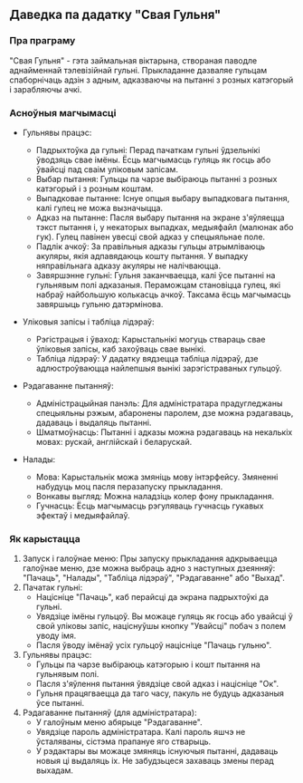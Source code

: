## Даведка па дадатку "Свая Гульня"

### Пра праграму

"Свая Гульня" - гэта займальная віктарына, створаная паводле аднайменнай тэлевізійнай гульні. Прыкладанне дазваляе гульцам спаборнічаць адзін з адным, адказваючы на пытанні з розных катэгорый і зарабляючы ачкі.

### Асноўныя магчымасці

- Гульнявы працэс:
    - Падрыхтоўка да гульні: Перад пачаткам гульні ўдзельнікі ўводзяць свае імёны. Ёсць магчымасць гуляць як госць або ўвайсці пад сваім уліковым запісам.
    - Выбар пытання: Гульцы па чарзе выбіраюць пытанні з розных катэгорый і з розным коштам.
    - Выпадковае пытанне: Існуе опцыя выбару выпадковага пытання, калі гулец не можа вызначыцца.
    - Адказ на пытанне: Пасля выбару пытання на экране з'яўляецца тэкст пытання і, у некаторых выпадках, медыяфайл (малюнак або гук). Гулец павінен увесці свой адказ у спецыяльнае поле.
    - Падлік ачкоў: За правільныя адказы гульцы атрымліваюць акуляры, якія адпавядаюць кошту пытання. У выпадку няправільнага адказу акуляры не налічваюцца.
    - Завяршэнне гульні: Гульня заканчваецца, калі ўсе пытанні на гульнявым полі адказаныя. Пераможцам становіцца гулец, які набраў найбольшую колькасць ачкоў. Таксама ёсць магчымасць завяршыць гульню датэрмінова.

- Уліковыя запісы і табліца лідэраў:
    - Рэгістрацыя і ўваход: Карыстальнікі могуць ствараць свае ўліковыя запісы, каб захоўваць свае вынікі.
    - Табліца лідэраў: У дадатку вядзецца табліца лідэраў, дзе адлюстроўваюцца найлепшыя вынікі зарэгістраваных гульцоў.

- Рэдагаванне пытанняў:
    - Адміністрацыйная панэль: Для адміністратара прадугледжаны спецыяльны рэжым, абаронены паролем, дзе можна рэдагаваць, дадаваць і выдаляць пытанні.
    - Шматмоўнасць: Пытанні і адказы можна рэдагаваць на некалькіх мовах: рускай, англійскай і беларускай.

- Налады:
    - Мова: Карыстальнік можа змяніць мову інтэрфейсу. Змяненні набудуць моц пасля перазапуску прыкладання.
    - Вонкавы выгляд: Можна наладзіць колер фону прыкладання.
    - Гучнасць: Ёсць магчымасць рэгуляваць гучнасць гукавых эфектаў і медыяфайлаў.

### Як карыстацца

1. Запуск і галоўнае меню: Пры запуску прыкладання адкрываецца галоўнае меню, дзе можна выбраць адно з наступных дзеянняў: "Пачаць", "Налады", "Табліца лідэраў", "Рэдагаванне" або "Выхад".
2. Пачатак гульні:
    - Націсніце "Пачаць", каб перайсці да экрана падрыхтоўкі да гульні.
    - Увядзіце імёны гульцоў. Вы можаце гуляць як госць або увайсці ў свой уліковы запіс, націснуўшы кнопку "Увайсці" побач з полем уводу імя.
    - Пасля ўводу імёнаў усіх гульцоў націсніце "Пачаць гульню".
3. Гульнявы працэс:
    - Гульцы па чарзе выбіраюць катэгорыю і кошт пытання на гульнявым полі.
    - Пасля з'яўлення пытання ўвядзіце свой адказ і націсніце "Ок".
    - Гульня працягваецца да таго часу, пакуль не будуць адказаныя ўсе пытанні.
4. Рэдагаванне пытанняў (для адміністратара):
    - У галоўным меню абярыце "Рэдагаванне".
    - Увядзіце пароль адміністратара. Калі пароль яшчэ не ўсталяваны, сістэма прапануе яго стварыць.
    - У рэдактары вы можаце змяняць існуючыя пытанні, дадаваць новыя ці выдаляць іх. Не забудзьцеся захаваць змены перад выхадам.